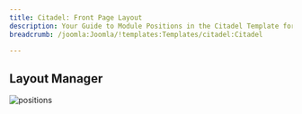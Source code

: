 ```yaml
---
title: Citadel: Front Page Layout
description: Your Guide to Module Positions in the Citadel Template for Joomla
breadcrumb: /joomla:Joomla/!templates:Templates/citadel:Citadel

---
```


## Layout Manager

![positions](assets/outline_home.jpg)